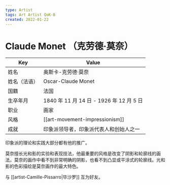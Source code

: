 ```yaml
---
type: Artist
tags: Art Artist QoK-B
created: 2022-01-22
---
```


# Claude Monet （克劳德·莫奈）

| Key          | Value                                    |
| ------------ | ---------------------------------------- |
| 姓名         | 奥斯卡-克劳德·莫奈                       |
| 姓名（法语） | Oscar-Claude Monet                       |
| 国籍         | 法国                                     |
| 生卒年月     | 1840 年 11 月 14 日 - 1926 年 12 月 5 日 |
| 职业         | 画家                                     |
| 风格         | [[art-movement-impressionism]]           |
| 成就         | 印象派领导者，印象派代表人和创始人之一   |

印象派的理论和实践大部分都有他的推广。

莫奈擅长光和影的实验和表现技法，他最重要的风格是改变了阴影和轮廓线的画法，莫奈的画作中看不到非常明确的阴影，也看不到凸显或平涂式的轮廓线。光和影的色彩描绘是莫奈画作的最大特色。

与 [[artist-Camille-Pissarro|毕沙罗]] 互为好友。
